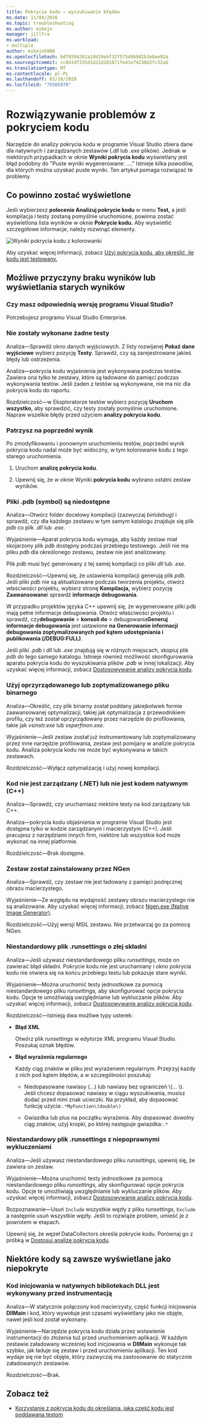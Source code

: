 ```yaml
---
title: Pokrycie kodu — wyszukiwanie błędów
ms.date: 11/04/2016
ms.topic: troubleshooting
ms.author: mikejo
manager: jillfra
ms.workload:
- multiple
author: mikejo5000
ms.openlocfilehash: bd70394262a2dd19ebf32f57549b9d2b3e8ee92a
ms.sourcegitcommit: cc841df335d1d22d281871fe41e74238d2fc52a6
ms.translationtype: MT
ms.contentlocale: pl-PL
ms.lasthandoff: 03/18/2020
ms.locfileid: "75565978"
---
```

# <a name="troubleshoot-code-coverage"></a>Rozwiązywanie problemów z pokryciem kodu

Narzędzie do analizy pokrycia kodu w programie Visual Studio zbiera dane dla natywnych i zarządzanych zestawów (*.dll* lub *.exe* plików). Jednak w niektórych przypadkach w oknie **Wyniki pokrycia kodu** wyświetlany jest błąd podobny do "Puste wyniki wygenerowane: ...." Istnieje kilka powodów, dla których można uzyskać puste wyniki. Ten artykuł pomaga rozwiązać te problemy.

## <a name="what-you-should-see"></a>Co powinno zostać wyświetlone

Jeśli wybierzesz **polecenie Analizuj pokrycie kodu** w menu **Test,** a jeśli kompilacja i testy zostaną pomyślnie uruchomione, powinna zostać wyświetlona lista wyników w oknie **Pokrycie kodu.** Aby wyświetlić szczegółowe informacje, należy rozwinąć elementy.

![Wyniki pokrycia kodu z kolorowanki](../test/media/codecoverage1.png)

Aby uzyskać więcej informacji, zobacz [Użyj pokrycia kodu, aby określić, ile kodu jest testowany.](../test/using-code-coverage-to-determine-how-much-code-is-being-tested.md)

## <a name="possible-reasons-for-seeing-no-results-or-old-results"></a>Możliwe przyczyny braku wyników lub wyświetlania starych wyników

### <a name="do-you-have-the-right-edition-of-visual-studio"></a>Czy masz odpowiednią wersję programu Visual Studio?

Potrzebujesz programu Visual Studio Enterprise.

### <a name="no-tests-were-executed"></a>Nie zostały wykonane żadne testy

Analiza&mdash;Sprawdź okno danych wyjściowych. Z listy rozwijanej **Pokaż dane wyjściowe** wybierz pozycję **Testy**. Sprawdź, czy są zarejestrowane jakieś błędy lub ostrzeżenia.

Analiza&mdash;pokrycia kodu wyjaśnienia jest wykonywana podczas testów. Zawiera ona tylko te zestawy, które są ładowane do pamięci podczas wykonywania testów. Jeśli żaden z testów są wykonywane, nie ma nic dla pokrycia kodu do raportu.

Rozdzielczość&mdash;w Eksploratorze testów wybierz pozycję **Uruchom wszystko,** aby sprawdzić, czy testy zostały pomyślnie uruchomione. Napraw wszelkie błędy przed użyciem **analizy pokrycia kodu**.

### <a name="youre-looking-at-a-previous-result"></a>Patrzysz na poprzedni wynik

Po zmodyfikowaniu i ponownym uruchomieniu testów, poprzedni wynik pokrycia kodu nadal może być widoczny, w tym kolorowanie kodu z tego starego uruchomienia.

1. Uruchom **analizę pokrycia kodu**.

2. Upewnij się, że w oknie Wyniki **pokrycia kodu** wybrano ostatni zestaw wyników.

### <a name="pdb-symbol-files-are-unavailable"></a>Pliki .pdb (symbol) są niedostępne

Analiza&mdash;Otwórz folder docelowy kompilacji (zazwyczaj *bin\debug)* i sprawdź, czy dla każdego zestawu w tym samym katalogu znajduje się plik *pdb* co plik *.dll* lub *.exe.*

Wyjaśnienie&mdash;Aparat pokrycia kodu wymaga, aby każdy zestaw miał skojarzony plik *pdb* dostępny podczas przebiegu testowego. Jeśli nie ma pliku *pdb* dla określonego zestawu, zestaw nie jest analizowany.

Plik *pdb* musi być generowany z tej samej kompilacji co pliki *dll* lub *.exe.*

Rozdzielczość&mdash;Upewnij się, że ustawienia kompilacji generują plik *pdb.* Jeśli pliki *pdb* nie są aktualizowane podczas tworzenia projektu, otwórz właściwości projektu, wybierz stronę **Kompilacja,** wybierz pozycję **Zaawansowane**i sprawdź **informacje debugowania**.

W przypadku projektów języka C++ upewnij się, że wygenerowane pliki pdb mają pełne informacje debugowania. Otwórz właściwości projektu i sprawdź, czy**debugowanie** >  **konsoli do** > debugowania**Generuj informacje debugowania** jest ustawione **na Generowanie informacji debugowania zoptymalizowanych pod kątem udostępniania i publikowania (/DEBUG:FULL)**.

Jeśli pliki *.pdb* i *dll* lub *.exe* znajdują się w różnych miejscach, skopiuj plik *pdb* do tego samego katalogu. Istnieje również możliwość skonfigurowania aparatu pokrycia kodu do wyszukiwania plików *.pdb* w innej lokalizacji. Aby uzyskać więcej informacji, zobacz [Dostosowywanie analizy pokrycia kodu](../test/customizing-code-coverage-analysis.md).

### <a name="use-an-instrumented-or-optimized-binary"></a>Użyj oprzyrządowanego lub zoptymalizowanego pliku binarnego

Analiza&mdash;Określić, czy plik binarny został poddany jakiejkolwiek formie zaawansowanej optymalizacji, takiej jak optymalizacja z przewodnikiem profilu, czy też został oprzyrządowany przez narzędzie do profilowania, takie jak *vsinstr.exe* lub *vsperfmon.exe*.

Wyjaśnienie&mdash;Jeśli zestaw został już instrumentowany lub zoptymalizowany przez inne narzędzie profilowania, zestaw jest pomijany w analizie pokrycia kodu. Analiza pokrycia kodu nie może być wykonywana w takich zestawach.

Rozdzielczość&mdash;Wyłącz optymalizację i użyj nowej kompilacji.

### <a name="code-is-not-managed-net-or-native-c-code"></a>Kod nie jest zarządzany (.NET) lub nie jest kodem natywnym (C++)

Analiza&mdash;Sprawdź, czy uruchamiasz niektóre testy na kod zarządzany lub C++.

Analiza&mdash;pokrycia kodu objaśnienia w programie Visual Studio jest dostępna tylko w kodzie zarządzanym i macierzystym (C++). Jeśli pracujesz z narzędziami innych firm, niektóre lub wszystkie kod może wykonać na innej platformie.

Rozdzielczość&mdash;Brak dostępne.

### <a name="assembly-has-been-installed-by-ngen"></a>Zestaw został zainstalowany przez NGen

Analiza&mdash;Sprawdź, czy zestaw nie jest ładowany z pamięci podręcznej obrazu macierzystego.

Wyjaśnienie&mdash;Ze względu na wydajność zestawy obrazu macierzystego nie są analizowane. Aby uzyskać więcej informacji, zobacz [Ngen.exe (Native Image Generator)](/dotnet/framework/tools/ngen-exe-native-image-generator).

Rozdzielczość&mdash;Użyj wersji MSIL zestawu. Nie przetwarzaj go za pomocą NGen.

### <a name="custom-runsettings-file-with-bad-syntax"></a>Niestandardowy plik .runsettings o złej składni

Analiza&mdash;Jeśli używasz niestandardowego pliku *runsettings,* może on zawierać błąd składni. Pokrycie kodu nie jest uruchamiany i okno pokrycia kodu nie otwiera się na końcu przebiegu testu lub pokazuje stare wyniki.

Wyjaśnienie&mdash;Można uruchomić testy jednostkowe za pomocą niestandardowego pliku *runsettings,* aby skonfigurować opcje pokrycia kodu. Opcje te umożliwiają uwzględnianie lub wykluczanie plików. Aby uzyskać więcej informacji, zobacz [Dostosowywanie analizy pokrycia kodu](../test/customizing-code-coverage-analysis.md).

Rozdzielczość&mdash;Istnieją dwa możliwe typy usterek:

- **Błąd XML**

     Otwórz plik *runsettings* w edytorze XML programu Visual Studio. Poszukaj oznak błędów.

- **Błąd wyrażenia regularnego**

  Każdy ciąg znaków w pliku jest wyrażeniem regularnym. Przejrzyj każdy z nich pod kątem błędów, a w szczególności poszukaj:

  - Niedopasowane nawiasy (...) lub nawiasy bez ograniczeń \\(... \\). Jeśli chcesz dopasować nawiasy w ciągu wyszukiwania, musisz dodać przed nimi znak ucieczki. Na przykład, aby dopasować funkcję użycia:`.*MyFunction\(double\)`

  - Gwiazdka lub plus na początku wyrażenia. Aby dopasować dowolny ciąg znaków, użyj kropki, po której następuje gwiazdka:`.*`

### <a name="custom-runsettings-file-with-incorrect-exclusions"></a>Niestandardowy plik .runsettings z niepoprawnymi wykluczeniami

Analiza&mdash;Jeśli używasz niestandardowego pliku *runsettings,* upewnij się, że zawiera on zestaw.

Wyjaśnienie&mdash;Można uruchomić testy jednostkowe za pomocą niestandardowego pliku *runsettings,* aby skonfigurować opcje pokrycia kodu. Opcje te umożliwiają uwzględnianie lub wykluczanie plików. Aby uzyskać więcej informacji, zobacz [Dostosowywanie analizy pokrycia kodu](../test/customizing-code-coverage-analysis.md).

Rozpoznawanie&mdash;Usuń `Include` wszystkie węzły z pliku *runsettings,* `Exclude` a następnie usuń wszystkie węzły. Jeśli to rozwiąże problem, umieść je z powrotem w etapach.

Upewnij się, że węzeł DataCollectors określa pokrycie kodu. Porównaj go z próbką w [Dostosuj analizę pokrycia kodu](../test/customizing-code-coverage-analysis.md).

## <a name="some-code-is-always-shown-as-not-covered"></a>Niektóre kody są zawsze wyświetlane jako niepokryte

### <a name="initialization-code-in-native-dlls-is-executed-before-instrumentation"></a>Kod inicjowania w natywnych bibliotekach DLL jest wykonywany przed instrumentacją

Analiza&mdash;W statycznie połączony kod macierzysty, część funkcji inicjowania **DllMain** i kod, który wywołuje jest czasami wyświetlany jako nie objęte, nawet jeśli kod został wykonany.

Wyjaśnienie&mdash;Narzędzie pokrycia kodu działa przez wstawienie instrumentacji do złożenia tuż przed uruchomieniem aplikacji. W każdym zestawie załadowany wcześniej kod inicjowania w **DllMain** wykonuje tak szybko, jak ładuje się zestaw i przed uruchomieniu aplikacji. Ten kod wydaje się nie być objęte, który zazwyczaj ma zastosowanie do statycznie załadowanych zestawów.

Rozdzielczość&mdash;Brak.

## <a name="see-also"></a>Zobacz też

- [Korzystanie z pokrycia kodu do określania, jaka część kodu jest poddawana testom](../test/using-code-coverage-to-determine-how-much-code-is-being-tested.md)
